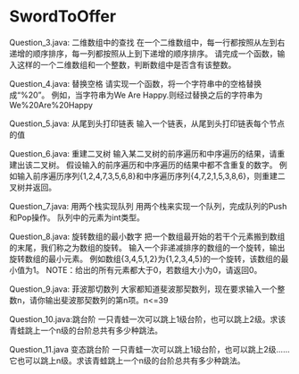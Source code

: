 # SwordToOffer
Question_3.java: 二维数组中的查找 
在一个二维数组中，每一行都按照从左到右递增的顺序排序，每一列都按照从上到下递增的顺序排序。
请完成一个函数，输入这样的一个二维数组和一个整数，判断数组中是否含有该整数。

Question_4.java: 替换空格 
请实现一个函数，将一个字符串中的空格替换成“%20”。
例如，当字符串为We Are Happy.则经过替换之后的字符串为We%20Are%20Happy

Question_5.java: 从尾到头打印链表 
输入一个链表，从尾到头打印链表每个节点的值

Question_6.java: 重建二叉树 
输入某二叉树的前序遍历和中序遍历的结果，请重建出该二叉树。
假设输入的前序遍历和中序遍历的结果中都不含重复的数字。
例如输入前序遍历序列{1,2,4,7,3,5,6,8}和中序遍历序列{4,7,2,1,5,3,8,6}，则重建二叉树并返回。

Question_7.java: 用两个栈实现队列 
用两个栈来实现一个队列，完成队列的Push和Pop操作。 队列中的元素为int类型。

Question_8.java: 旋转数组的最小数字 
把一个数组最开始的若干个元素搬到数组的末尾，我们称之为数组的旋转。
输入一个非递减排序的数组的一个旋转，输出旋转数组的最小元素。
例如数组{3,4,5,1,2}为{1,2,3,4,5}的一个旋转，该数组的最小值为1。
NOTE：给出的所有元素都大于0，若数组大小为0，请返回0。

Question_9.java: 菲波那切数列 
大家都知道斐波那契数列，现在要求输入一个整数n，请你输出斐波那契数列的第n项。n<=39

Question_10.java:跳台阶 
一只青蛙一次可以跳上1级台阶，也可以跳上2级。求该青蛙跳上一个n级的台阶总共有多少种跳法。

Question_11.java 变态跳台阶
一只青蛙一次可以跳上1级台阶，也可以跳上2级……它也可以跳上n级。求该青蛙跳上一个n级的台阶总共有多少种跳法。
